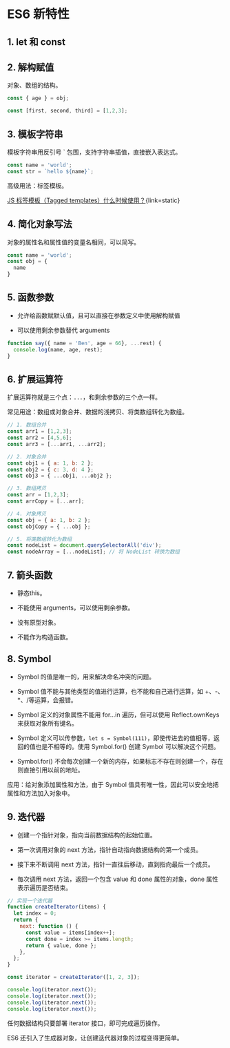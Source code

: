 # ES6 新特性

## 1. let 和 const

## 2. 解构赋值

对象、数组的结构。

```js
const { age } = obj;

const [first, second, third] = [1,2,3];
```

## 3. 模板字符串

模板字符串用反引号 ` 包围，支持字符串插值，直接嵌入表达式。


```js
const name = 'world';
const str = `hello ${name}`;
```

高级用法：标签模板。

[JS 标签模板（Tagged templates）什么时候使用？](https://www.zhangxinxu.com/wordpress/2021/12/js-tagged-templates/){link=static}

## 4. 简化对象写法

对象的属性名和属性值的变量名相同，可以简写。

```js
const name = 'world';
const obj = {
  name
}
```

## 5. 函数参数

- 允许给函数赋默认值，且可以直接在参数定义中使用解构赋值

- 可以使用剩余参数替代 arguments

```js
function say({ name = 'Ben', age = 66}, ...rest) {
  console.log(name, age, rest);
}
```

## 6. 扩展运算符

扩展运算符就是三个点：`...`，和剩余参数的三个点一样。

常见用途：数组或对象合并、数据的浅拷贝、将类数组转化为数组。

```js
// 1. 数组合并
const arr1 = [1,2,3];
const arr2 = [4,5,6];
const arr3 = [...arr1, ...arr2];

// 2. 对象合并
const obj1 = { a: 1, b: 2 };
const obj2 = { c: 3, d: 4 };
const obj3 = { ...obj1, ...obj2 };

// 3. 数组拷贝
const arr = [1,2,3];
const arrCopy = [...arr];

// 4. 对象拷贝
const obj = { a: 1, b: 2 };
const objCopy = { ...obj };

// 5. 将类数组转化为数组
const nodeList = document.querySelectorAll('div');
const nodeArray = [...nodeList]; // 将 NodeList 转换为数组
```

## 7. 箭头函数

- 静态this。

- 不能使用 arguments，可以使用剩余参数。

- 没有原型对象。

- 不能作为构造函数。

## 8. Symbol

- Symbol 的值是唯一的，用来解决命名冲突的问题。

- Symbol 值不能与其他类型的值进行运算，也不能和自己进行运算，如 +、-、*、/等运算，会报错。

- Symbol 定义的对象属性不能用 for...in 遍历，但可以使用 Reflect.ownKeys来获取对象所有键名。

- Symbol 定义可以传参数，`let s = Symbol(111)`，即使传进去的值相等，返回的值也是不相等的。使用 Symbol.for() 创建 Symbol 可以解决这个问题。

- Symbol.for() 不会每次创建一个新的内存，如果标志不存在则创建一个，存在则直接引用以前的地址。

应用：给对象添加属性和方法，由于 Symbol 值具有唯一性，因此可以安全地把属性和方法加入对象中。

## 9. 迭代器

- 创建一个指针对象，指向当前数据结构的起始位置。

- 第一次调用对象的 next 方法，指针自动指向数据结构的第一个成员。

- 接下来不断调用 next 方法，指针一直往后移动，直到指向最后一个成员。

- 每次调用 next 方法，返回一个包含 value 和 done 属性的对象，done 属性表示遍历是否结束。

```js
// 实现一个迭代器
function createIterator(items) {
  let index = 0;
  return {
    next: function () {
      const value = items[index++];
      const done = index >= items.length;
      return { value, done };
    },
  };
}

const iterator = createIterator([1, 2, 3]);

console.log(iterator.next());
console.log(iterator.next());
console.log(iterator.next());
console.log(iterator.next());
```

任何数据结构只要部署 iterator 接口，即可完成遍历操作。

ES6 还引入了生成器对象，让创建迭代器对象的过程变得更简单。
